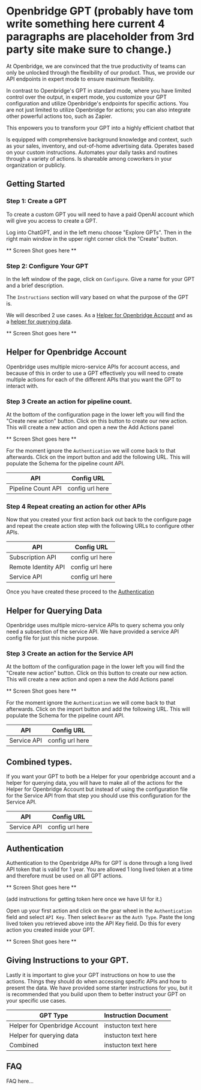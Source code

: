 # Openbridge GPT (probably have tom write something here current 4 paragraphs are placeholder from 3rd party site make sure to change.)
At Openbridge, we are convinced that the true productivity of teams can only be unlocked through the flexibility of our product. Thus, we provide our API endpoints in expert mode to ensure maximum flexibility.

In contrast to Openbridge's GPT in standard mode, where you have limited control over the output, in expert mode, you customize your GPT configuration and utilize Openbridge's endpoints for specific actions. You are not just limited to utilize Openbridge for actions; you can also integrate other powerful actions too, such as Zapier.

This enpowers you to transform your GPT into a highly efficient chatbot that

Is equipped with comprehensive background knowledge and context, such as your sales, inventory, and out-of-home advertising data.
Operates based on your custom instructions.
Automates your daily tasks and routines through a variety of actions.
Is shareable among coworkers in your organization or publicly.

## Getting Started

### Step 1: Create a GPT
To create a custom GPT you will need to have a paid OpenAI account which will give you access to create a GPT.

Log into ChatGPT, and in the left menu choose "Explore GPTs".  Then in the right main window in the upper right corner click the "Create" button.

** Screen Shot goes here **

### Step 2: Configure Your GPT
In the left window of the page, click on `Configure`.  Give a name for your GPT and a brief description.

The `Instructions` section will vary based on what the purpose of the GPT is.

We will described 2 use cases.  As a [Helper for Openbridge Account]() and as a [helper for querying data](). 

** Screen Shot goes here **

## Helper for Openbridge Account
Openbridge uses multiple micro-service APIs for account access, and because of this in order to use a GPT effectively you will need to create multiple actions for each of the different APIs that you want the GPT to interact with.

### Step 3 Create an action for pipeline count.

At the bottom of the configuration page in the lower left you will find the "Create new action" button.  Click on this button to create our new action.  This will create a new action and open a new the Add Actions panel

** Screen Shot goes here **

For the moment ignore the `Authentication` we will come back to that afterwards.  Click on the import button and add the following URL.  This will populate the Schema for the pipeline count API. 

|API | Config URL|
|-|-|
| Pipeline Count API | config url here |

### Step 4 Repeat creating an action for other APIs

Now that you created your first action back out back to the configure page and repeat the create action step with the following URLs to configure other APIs.

|API | Config URL|
|-|-|
| Subscription API | config url here |
| Remote Identity API | config url here |
| Service API | config url here |

Once you have created these proceed to the [Authentication](#authentication)

## Helper for Querying Data
Openbridge uses multiple micro-service APIs to query schema you only need a subsection of the service API.  We have provided a service API config file for just this niche purpose.

### Step 3 Create an action for the Service API

At the bottom of the configuration page in the lower left you will find the "Create new action" button.  Click on this button to create our new action.  This will create a new action and open a new the Add Actions panel

** Screen Shot goes here **

For the moment ignore the `Authentication` we will come back to that afterwards.  Click on the import button and add the following URL.  This will populate the Schema for the pipeline count API. 

|API | Config URL|
|-|-|
| Service API | config url here |


## Combined types.
If you want your GPT to both be a Helper for your openbridge account and a helper for querying data, you will have to make all of the actions for the Helper for Openbridge Account but instead of using the configuration file for the Service API from that step you should use this configuration for the Service API.

|API | Config URL|
|-|-|
| Service API | config url here |


## Authentication
Authentication to the Openbridge APIs for GPT is done through a long lived API token that is valid for 1 year.  You are allowed 1 long lived token at a time and therefore must be used on all GPT actions.

** Screen Shot goes here **

(add instructions for getting token here once we have UI for it.)

Open up your first action and click on the gear wheel in the `Authentication` field and select `API Key`.  Then select `Bearer` as the `Auth Type`.  Paste the long lived token you retrieved above into the API Key field.  Do this for every action you created inside your GPT.

** Screen Shot goes here **


## Giving Instructions to your GPT.

Lastly it is important to give your GPT instructions on how to use the actions.  Things they should do when accessing specific APIs and how to present the data.  We have provided some starter instructions for you, but it is recommended that you build upon them to better instruct your GPT on your specific use cases.


| GPT Type | Instruction Document|
|-|-|
| Helper for Openbridge Account | instucton text here |
| Helper for querying data | instucton text here |
| Combined | instucton text here |


## FAQ

FAQ  here...



